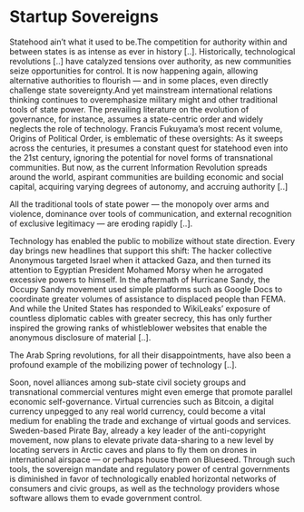 # Startup Sovereigns

Statehood ain’t what it used to be.The competition for authority
within and between states is as intense as ever in history
[..]. Historically, technological revolutions [..] have catalyzed
tensions over authority, as new communities seize opportunities for
control. It is now happening again, allowing alternative authorities
to flourish — and in some places, even directly challenge state
sovereignty.And yet mainstream international relations thinking
continues to overemphasize military might and other traditional tools
of state power. The prevailing literature on the evolution of
governance, for instance, assumes a state-centric order and widely
neglects the role of technology. Francis Fukuyama’s most recent
volume, Origins of Political Order, is emblematic of these oversights:
As it sweeps across the centuries, it presumes a constant quest for
statehood even into the 21st century, ignoring the potential for novel
forms of transnational communities. But now, as the current
Information Revolution spreads around the world, aspirant communities
are building economic and social capital, acquiring varying degrees of
autonomy, and accruing authority [..]

All the traditional tools of state power — the monopoly over arms and 
violence, dominance over tools of communication, and external 
recognition of exclusive legitimacy — are eroding rapidly [..].

Technology has enabled the public to mobilize without state direction. 
Every day brings new headlines that support this shift: The hacker 
collective Anonymous targeted Israel when it attacked Gaza, and then 
turned its attention to Egyptian President Mohamed Morsy when he 
arrogated excessive powers to himself. In the aftermath of Hurricane 
Sandy, the Occupy Sandy movement used simple platforms such as Google 
Docs to coordinate greater volumes of assistance to displaced people 
than FEMA. And while the United States has responded to WikiLeaks’ 
exposure of countless diplomatic cables with greater secrecy, this has 
only further inspired the growing ranks of whistleblower websites that 
enable the anonymous disclosure of material [..].

The Arab Spring revolutions, for all their disappointments, have also 
been a profound example of the mobilizing power of technology [..].

Soon, novel alliances among sub-state civil society groups and 
transnational commercial ventures might even emerge that promote 
parallel economic self-governance. Virtual currencies such as Bitcoin, a
 digital currency unpegged to any real world currency, could become a 
vital medium for enabling the trade and exchange of virtual goods and 
services. Sweden-based Pirate Bay, already a key leader of the 
anti-copyright movement, now plans to elevate private data-sharing to a 
new level by locating servers in Arctic caves and plans to fly them on 
drones in international airspace — or perhaps house them on Blueseed. 
Through such tools, the sovereign mandate and regulatory power of 
central governments is diminished in favor of technologically enabled 
horizontal networks of consumers and civic groups, as well as the 
technology providers whose software allows them to evade government 
control. 

